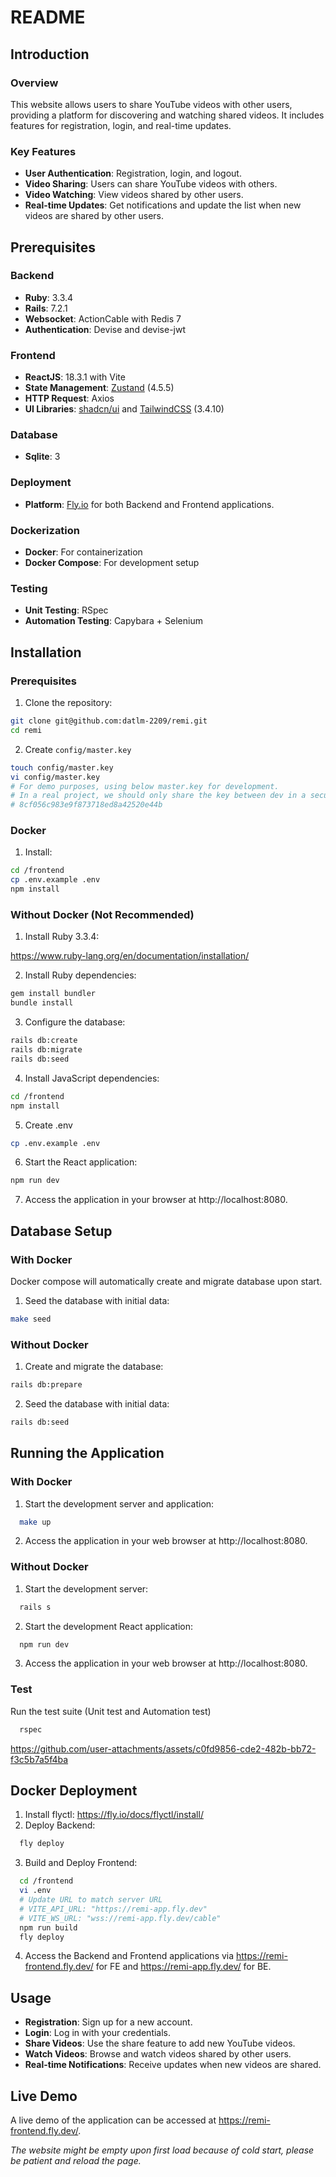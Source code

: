 # README

## Introduction

### Overview
This website allows users to share YouTube videos with other users, providing a platform for discovering and watching shared videos. It includes features for registration, login, and real-time updates.

### Key Features
- **User Authentication**: Registration, login, and logout.
- **Video Sharing**: Users can share YouTube videos with others.
- **Video Watching**: View videos shared by other users.
- **Real-time Updates**: Get notifications and update the list when new videos are shared by other users.

## Prerequisites

### Backend
- **Ruby**: 3.3.4
- **Rails**: 7.2.1
- **Websocket**: ActionCable with Redis 7
- **Authentication**: Devise and devise-jwt

### Frontend
- **ReactJS**: 18.3.1 with Vite
- **State Management**: [Zustand](https://github.com/pmndrs/zustand) (4.5.5)
- **HTTP Request**: Axios
- **UI Libraries**: [shadcn/ui](https://ui.shadcn.com/) and [TailwindCSS](https://tailwindcss.com/) (3.4.10)

### Database
- **Sqlite**: 3

### Deployment
- **Platform**: [Fly.io](https://fly.io/) for both Backend and Frontend applications.

### Dockerization
- **Docker**: For containerization
- **Docker Compose**: For development setup

### Testing
- **Unit Testing**: RSpec
- **Automation Testing**: Capybara + Selenium

## Installation
### Prerequisites
1. Clone the repository:
  ```bash
  git clone git@github.com:datlm-2209/remi.git
  cd remi
  ```

2. Create `config/master.key`
  ```bash
  touch config/master.key
  vi config/master.key
  # For demo purposes, using below master.key for development.
  # In a real project, we should only share the key between dev in a secure channel and should not be pushed to github.
  # 8cf056c983e9f873718ed8a42520e44b
  ```
### Docker

1. Install:
  ```bash
  cd /frontend
  cp .env.example .env
  npm install
  ```

### Without Docker (Not Recommended)
1. Install Ruby 3.3.4:

  https://www.ruby-lang.org/en/documentation/installation/

2. Install Ruby dependencies:
  ```bash
  gem install bundler
  bundle install
  ```
3. Configure the database:
  ```bash
  rails db:create
  rails db:migrate
  rails db:seed
  ```
4. Install JavaScript dependencies:
  ```bash
  cd /frontend
  npm install
  ```
5.  Create .env
  ```bash
  cp .env.example .env
  ```
6.  Start the React application:
  ```bash
  npm run dev
  ```
7.  Access the application in your browser at http://localhost:8080.

## Database Setup
### With Docker
Docker compose will automatically create and migrate database upon start.
1. Seed the database with initial data:
  ```bash
  make seed
  ```

### Without Docker
1. Create and migrate the database:
  ```bash
  rails db:prepare
  ```
2. Seed the database with initial data:
  ```bash
  rails db:seed
  ```

## Running the Application
### With Docker
1. Start the development server and application:
  ```bash
    make up
  ```
2. Access the application in your web browser at http://localhost:8080.
### Without Docker
1. Start the development server:
  ```bash
    rails s
  ```
2. Start the development React application:
  ```bash
    npm run dev
  ```
3. Access the application in your web browser at http://localhost:8080.
### Test
  Run the test suite (Unit test and Automation test)

  ```bash
    rspec
  ```

https://github.com/user-attachments/assets/c0fd9856-cde2-482b-bb72-f3c5b7a5f4ba

## Docker Deployment
1. Install flyctl:
   https://fly.io/docs/flyctl/install/
2. Deploy Backend:
  ```bash
    fly deploy
  ```
3. Build and Deploy Frontend:
  ```bash
    cd /frontend
    vi .env
    # Update URL to match server URL
    # VITE_API_URL: "https://remi-app.fly.dev"
    # VITE_WS_URL: "wss://remi-app.fly.dev/cable"
    npm run build
    fly deploy
  ```
4. Access the Backend and Frontend applications via https://remi-frontend.fly.dev/ for FE and https://remi-app.fly.dev/ for BE.

## Usage
- **Registration**: Sign up for a new account.
- **Login**: Log in with your credentials.
- **Share Videos**: Use the share feature to add new YouTube videos.
- **Watch Videos**: Browse and watch videos shared by other users.
- **Real-time Notifications**: Receive updates when new videos are shared.

## Live Demo
A live demo of the application can be accessed at https://remi-frontend.fly.dev/.

*The website might be empty upon first load because of cold start, please be patient and reload the page.*
